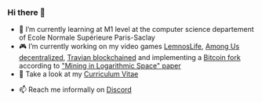 ### Hi there 👋

- 📖 I’m currently learning at M1 level at the computer science departement of Ecole Normale Supérieure Paris-Saclay
- 🎮 I’m currently working on my video games [LemnosLife](https://github.com/Benjamin-Loison/LemnosLife), [Among Us decentralized](https://github.com/Benjamin-Loison/Among-us-decentralized), [Travian blockchained](https://github.com/Benjamin-Loison/Travian-blockchained) and implementing a [Bitcoin fork](https://github.com/Benjamin-Loison/Mining-in-Logarithmic-Space) according to ["Mining in Logarithmic Space" paper](https://eprint.iacr.org/2021/623.pdf)
- 💬 Take a look at my [Curriculum Vitae](https://lemnoslife.com/CV-EN.pdf)
<!-- github link even by forcing raw would be cleaner and could instead redirect CV-EN.pdf on my website to the GitHub -->
<!-- could add a link in my online CV to the French/international version-->
- 📫 Reach me informally on [Discord](https://discord.gg/yCretyYAwQ)
